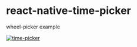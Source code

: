 # react-native-time-picker
wheel-picker example

<span class="module"><a href="https://snack.expo.dev/@bang9/timepicker-4" title="Example"><img src="https://img.shields.io/badge/Expo-test it on expo snack-black?style=flat-square&logo=expo" alt="time-picker" /></a></span><br/>
